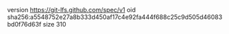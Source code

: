 version https://git-lfs.github.com/spec/v1
oid sha256:a5548752e27a8b333d450af17c4e92fa444f688c25c9d505d46083bd0f76d63f
size 310
